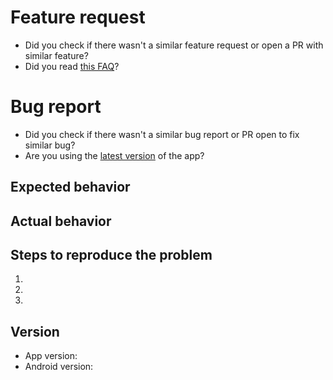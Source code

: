 # Feature request

* Did you check if there wasn't a similar feature request or open a PR with similar feature?
* Did you read [this FAQ](https://framagit.org/dystopia-project/simple-email/blob/master/FAQ.md#FAQ15)?

# Bug report

* Did you check if there wasn't a similar bug report or PR open to fix similar bug?
* Are you using the [latest version](https://framagit.org/dystopia-project/simple-email/releases) of the app?

## Expected behavior


## Actual behavior


## Steps to reproduce the problem

1.
2.
3.

## Version

* App version:
* Android version:
